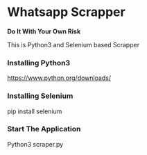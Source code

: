 <h1>Whatsapp Scrapper</h1>
<strong>Do It With Your Own Risk</strong>

This is Python3 and Selenium based Scrapper
<br>
<h3>Installing Python3</h3>
<a href="https://www.python.org/downloads/">https://www.python.org/downloads/</a><br>
<h3>Installing Selenium</h3>
pip install selenium
<h3>Start The Application</h3>
Python3 scraper.py
